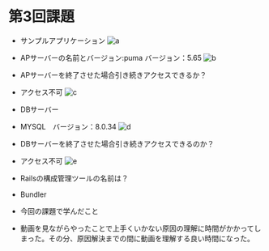 # 第3回課題
- サンプルアプリケーション
![a](./RaiseTech/lecture03/a.png)

- APサーバーの名前とバージョン:puma バージョン：5.65
![b](./RaiseTech/lecture03/b.png)

- APサーバーを終了させた場合引き続きアクセスできるか？
- アクセス不可
![c](./RaiseTech/lecture03/c.png)

- DBサーバー
- MYSQL　バージョン：8.0.34
![d](./RaiseTech/lecture03/d.png)


- DBサーバーを終了させた場合引き続きアクセスできるのか？
- アクセス不可
![e](./RaiseTech/lecture03/e.png)

- Railsの構成管理ツールの名前は？
- Bundler

- 今回の課題で学んだこと
- 動画を見ながらやったことで上手くいかない原因の理解に時間がかかってしまった。その分、原因解決までの間に動画を理解する良い時間になった。
